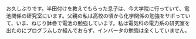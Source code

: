 お久しぶりです。半田付けを教えてもらった息子は、今大学院に行っていて、電池関係の研究室にいます。父親の私は高校の頃から化学関係の勉強をサボっていて、いま、ねじり鉢巻で電池の勉強しています。私は電気科の電力系の研究室を出たのにプログラムしか組んでおらず、インバータの勉強は全くしていません。
